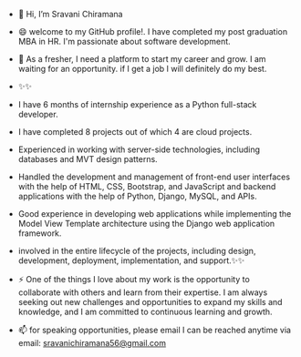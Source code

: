 
- 👋 Hi, I’m Sravani Chiramana
  
- 😄 welcome to my GitHub profile!. I have completed my post graduation MBA in HR. I'm passionate about software development.

- 🌱 As a fresher, I need a platform to start my career and grow. I am waiting for an opportunity. if I get a job I will definitely do my best.

- ✨✨
  
- I have 6 months of internship experience as a Python full-stack developer.

- I have completed 8 projects out of which 4 are cloud projects.

- Experienced in working with server-side technologies, including databases and MVT design patterns.

- Handled the development and management of front-end user interfaces with the help of HTML, CSS, Bootstrap, and JavaScript and backend applications with the help of Python, Django, MySQL, and APIs.

- Good experience in developing web applications while implementing the Model View Template architecture using the Django web application framework.

- involved in the entire lifecycle of the projects, including design, development, deployment, implementation, and support.✨✨

- ⚡ One of the things I love about my work is the opportunity to collaborate with others and learn from their expertise. I am always seeking out new challenges and opportunities to expand my skills and
knowledge, and I am committed to continuous learning and growth.

- 📫 for speaking opportunities, please email I can be reached anytime via email: sravanichiramana56@gmail.com

